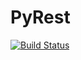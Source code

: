 # PyRest

[![Build Status](https://travis-ci.org/x3mSpeedy/PyRest.svg?branch=master)](https://travis-ci.org/x3mSpeedy/PyRest)
